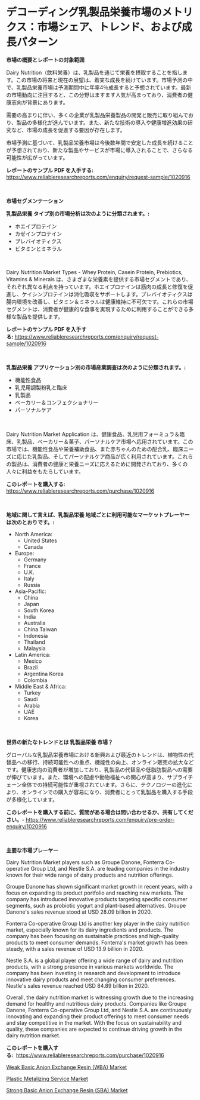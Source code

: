 <p><h1>デコーディング乳製品栄養市場のメトリクス：市場シェア、トレンド、および成長パターン</h1></p><p><strong>市場の概要とレポートの対象範囲</strong></p>
<p><p>Dairy Nutrition（飲料栄養）は、乳製品を通じて栄養を摂取することを指します。この市場の将来と現在の展望は、着実な成長を続けています。市場予測の中で、乳製品栄養市場は予測期間中に年率4％成長すると予想されています。最新の市場動向に注目すると、この分野はますます人気が高まっており、消費者の健康志向が背景にあります。</p><p>需要の高まりに伴い、多くの企業が乳製品栄養製品の開発と販売に取り組んでおり、製品の多様化が進んでいます。また、新たな技術の導入や健康増進効果の研究など、市場の成長を促進する要因が存在します。</p><p>市場予測に基づいて、乳製品栄養市場は今後数年間で安定した成長を続けることが予想されており、新たな製品やサービスが市場に導入されることで、さらなる可能性が広がっています。</p></p>
<p><strong>レポートのサンプル PDF を入手する:</strong> <a href="https://www.reliableresearchreports.com/enquiry/request-sample/1020916">https://www.reliableresearchreports.com/enquiry/request-sample/1020916</a></p>
<p>&nbsp;</p>
<p><strong>市場セグメンテーション</strong></p>
<p><strong>乳製品栄養 タイプ別の市場分析は次のように分類されます。:</strong></p>
<p><ul><li>ホエイプロテイン</li><li>カゼインプロテイン</li><li>プレバイオティクス</li><li>ビタミンとミネラル</li></ul></p>
<p>&nbsp;</p>
<p><p>Dairy Nutrition Market Types - Whey Protein, Casein Protein, Prebiotics, Vitamins & Minerals は、さまざまな栄養素を提供する市場セグメントであり、それぞれ異なる利点を持っています。ホエイプロテインは筋肉の成長と修復を促進し、ケイシンプロテインは消化吸収をサポートします。プレバイオティクスは腸内環境を改善し、ビタミン＆ミネラルは健康維持に不可欠です。これらの市場セグメントは、消費者が健康的な食事を実現するために利用することができる多様な製品を提供します。</p></p>
<p><strong>レポートのサンプル PDF を入手する:</strong>&nbsp;<a href="https://www.reliableresearchreports.com/enquiry/request-sample/1020916">https://www.reliableresearchreports.com/enquiry/request-sample/1020916</a></p>
<p>&nbsp;</p>
<p><strong> 乳製品栄養 アプリケーション別の市場産業調査は次のように分類されます。:</strong></p>
<p><ul><li>機能性食品</li><li>乳児用調製粉乳と臨床</li><li>乳製品</li><li>ベーカリー＆コンフェクショナリー</li><li>パーソナルケア</li></ul></p>
<p>&nbsp;</p>
<p><p>Dairy Nutrition Market Application は、健康食品、乳児用フォーミュラ＆臨床、乳製品、ベーカリー＆菓子、パーソナルケア市場へ応用されています。この市場では、機能性食品や栄養補助食品、また赤ちゃんのための配合乳、臨床ニーズに応じた乳製品、そしてパーソナルケア商品が広く利用されています。これらの製品は、消費者の健康と栄養ニーズに応えるために開発されており、多くの人々に利益をもたらしています。</p></p>
<p><strong>このレポートを購入する:</strong>&nbsp; <a href="https://www.reliableresearchreports.com/purchase/1020916">https://www.reliableresearchreports.com/purchase/1020916</a></p>
<p>&nbsp;</p>
<p><strong>地域に関して言えば、乳製品栄養 地域ごとに利用可能なマーケットプレーヤーは次のとおりです。:</strong></p>
<p><ul>
    <li>
        North America:
        <ul>
            <li>United States</li>
            <li>Canada</li>
        </ul>
    </li>
    <li>
        Europe:
        <ul>
            <li>Germany</li>
            <li>France</li>
            <li>U.K.</li>
            <li>Italy</li>
            <li>Russia</li>
        </ul>
    </li>
    <li>
        Asia-Pacific:
        <ul>
            <li>China</li>
            <li>Japan</li>
            <li>South Korea</li>
            <li>India</li>
            <li>Australia</li>
            <li>China Taiwan</li>
            <li>Indonesia</li>
            <li>Thailand</li>
            <li>Malaysia</li>
        </ul>
    </li>
    <li>
        Latin America:
        <ul>
            <li>Mexico</li>
            <li>Brazil</li>
            <li>Argentina Korea</li>
            <li>Colombia</li>
        </ul>
    </li>
    <li>
        Middle East & Africa:
        <ul>
            <li>Turkey</li>
            <li>Saudi</li>
            <li>Arabia</li>
            <li>UAE</li>
            <li>Korea</li>
        </ul>
    </li>
    </ul></p>
<p>&nbsp;</p>
<p><strong>世界の新たなトレンドとは 乳製品栄養 市場？</strong></p>
<p><p>グローバルな乳製品栄養市場における新興および最近のトレンドは、植物性の代替品への移行、持続可能性への重点、機能性の向上、オンライン販売の拡大などです。健康志向の消費者が増加しており、乳製品の代替品や低脂肪製品への需要が伸びています。また、環境への配慮や動物福祉への関心が高まり、サプライチェーン全体での持続可能性が重視されています。さらに、テクノロジーの進化により、オンラインでの購入が容易になり、消費者にとって乳製品を購入する手段が多様化しています。</p></p>
<p><strong>このレポートを購入する前に、質問がある場合は問い合わせるか、共有してください。</strong>- <a href="https://www.reliableresearchreports.com/enquiry/pre-order-enquiry/1020916">https://www.reliableresearchreports.com/enquiry/pre-order-enquiry/1020916</a></p>
<p>&nbsp;</p>
<p><strong>主要な市場プレーヤー</strong></p>
<p><p>Dairy Nutrition Market players such as Groupe Danone, Fonterra Co-operative Group Ltd, and Nestle S.A. are leading companies in the industry known for their wide range of dairy products and nutrition offerings.</p><p>Groupe Danone has shown significant market growth in recent years, with a focus on expanding its product portfolio and reaching new markets. The company has introduced innovative products targeting specific consumer segments, such as probiotic yogurt and plant-based alternatives. Groupe Danone's sales revenue stood at USD 28.09 billion in 2020.</p><p>Fonterra Co-operative Group Ltd is another key player in the dairy nutrition market, especially known for its dairy ingredients and products. The company has been focusing on sustainable practices and high-quality products to meet consumer demands. Fonterra's market growth has been steady, with a sales revenue of USD 13.9 billion in 2020.</p><p>Nestle S.A. is a global player offering a wide range of dairy and nutrition products, with a strong presence in various markets worldwide. The company has been investing in research and development to introduce innovative dairy products and meet changing consumer preferences. Nestle's sales revenue reached USD 84.89 billion in 2020.</p><p>Overall, the dairy nutrition market is witnessing growth due to the increasing demand for healthy and nutritious dairy products. Companies like Groupe Danone, Fonterra Co-operative Group Ltd, and Nestle S.A. are continuously innovating and expanding their product offerings to meet consumer needs and stay competitive in the market. With the focus on sustainability and quality, these companies are expected to continue driving growth in the dairy nutrition market.</p></p>
<p><strong>このレポートを購入する:</strong>&nbsp;&nbsp;<a href="https://www.reliableresearchreports.com/purchase/1020916">https://www.reliableresearchreports.com/purchase/1020916</a></p>
<p><p><a href="https://view.publitas.com/reportprime-1/weak-basic-anion-exchange-resin-wba-market-with-the-goal-of-estimating-the-market-size-and-future-growth-potential-of-various-market-segments-based-on-component-applications-end-user-and-region/">Weak Basic Anion Exchange Resin (WBA) Market</a></p><p><a href="https://view.publitas.com/reportprime-1/plastic-metalizing-service-market-dynamics-2023-2030-also-about-its-market-trends-projections-and-opportunities/">Plastic Metalizing Service Market</a></p><p><a href="https://view.publitas.com/reportprime-1/strong-basic-anion-exchange-resin-sba-market-a-comprehensive-report-of-its-market-share-growth-trends-2023-2030/">Strong Basic Anion Exchange Resin (SBA) Market</a></p></p>